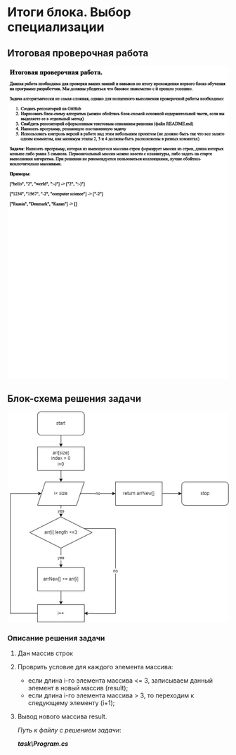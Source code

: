 # Итоги блока. Выбор специализации

## Итоговая проверочная работа

![Условия проверочной работы](/%D0%9A%D0%BE%D0%BD%D1%82%D1%80%D0%BE%D0%BB%D1%8C%D0%BD%D0%B0%D1%8F%20%D1%80%D0%B0%D0%B1%D0%BE%D1%82%D0%B0.png)

## Блок-схема решения задачи

![Блок-схема](/algorithm.jpg)

### Описание решения задачи

1. Дан массив строк
1. Проврить условие для каждого элемента массива:
   - если длина i-го элемента массива <= 3, записываем данный элемент в новый массив (result);
   - если длина i-го элемента массива > 3, то переходим к следующему элементу (i+1);
1. Вывод нового массива result.

   _Путь к файлу с решением задачи_:

   **_task\Program.cs_**
